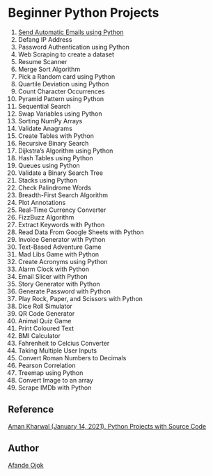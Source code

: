 # Beginner Python Projects

1. [Send Automatic Emails using Python](https://github.com/Jokmonsimon/python-practice-projects/blob/master/beginners/send-emails.py)
2. Defang IP Address
3. Password Authentication using Python
4. Web Scraping to create a dataset
5. Resume Scanner
6. Merge Sort Algorithm
7. Pick a Random card using Python
8. Quartile Deviation using Python
9. Count Character Occurrences
10. Pyramid Pattern using Python
11. Sequential Search
12. Swap Variables using Python
13. Sorting NumPy Arrays
14. Validate Anagrams
15. Create Tables with Python
16. Recursive Binary Search
17. Dijkstra’s Algorithm using Python
18. Hash Tables using Python
19. Queues using Python
20. Validate a Binary Search Tree
21. Stacks using Python
22. Check Palindrome Words
23. Breadth-First Search Algorithm
24. Plot Annotations
25. Real-Time Currency Converter
26. FizzBuzz Algorithm
27. Extract Keywords with Python
28. Read Data From Google Sheets with Python
29. Invoice Generator with Python
30. Text-Based Adventure Game
31. Mad Libs Game with Python
32. Create Acronyms using Python
33. Alarm Clock with Python
34. Email Slicer with Python
35. Story Generator with Python
36. Generate Password with Python
37. Play Rock, Paper, and Scissors with Python
38. Dice Roll Simulator
39. QR Code Generator
40. Animal Quiz Game
41. Print Coloured Text
42. BMI Calculator
43. Fahrenheit to Celcius Converter
44. Taking Multiple User Inputs
45. Convert Roman Numbers to Decimals
46. Pearson Correlation
47. Treemap using Python
48. Convert Image to an array
49. Scrape IMDb with Python

## Reference

[Aman Kharwal (January 14, 2021). Python Projects with Source Code](https://thecleverprogrammer.com/2021/01/14/python-projects-with-source-code/)

## Author

[Afande Ojok](https://afandeojok.tech)
